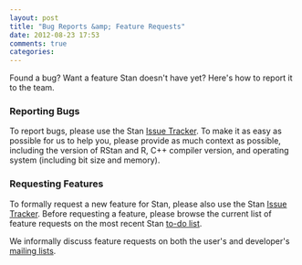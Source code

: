 ```yaml
---
layout: post
title: "Bug Reports &amp; Feature Requests"
date: 2012-08-23 17:53
comments: true
categories: 
---
```


Found a bug? Want a feature Stan doesn't have yet? Here's how to report it to the team. 
<!-- more --> 

### Reporting Bugs
To report bugs, please use the Stan [Issue Tracker].
To make it as easy as possible for us to help you, please provide as much context as possible, including the version of RStan and R, C++ compiler version, and operating system (including bit size and memory).

### Requesting Features
To formally request a new feature for Stan, please also use the Stan [Issue Tracker].
Before requesting a feature, please browse the current list of feature requests on the most recent Stan  [to-do list](https://code.google.com/p/stan/source/browse/TO-DO.txt).

We informally discuss feature requests on both the user's and developer's [mailing lists](/mailing-lists/).

[Issue Tracker]: http://code.google.com/p/stan/issues/list